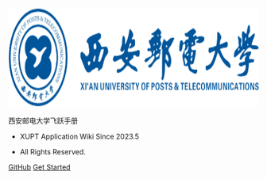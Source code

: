 <p align="center">
  <a href="https://sustech-application.com/">
    <img alt="docsify" src="src/_media/b3d4e8f666d8f7093bd5f056d6068e2.png" height="200">
  </a>
</p>


<middle>西安邮电大学飞跃手册</middle>


<!-- > XUPT Application Wiki -->

- XUPT Application Wiki Since 2023.5

- All Rights Reserved.

[GitHub](https://github.com/BarryGustin/xupt-flying.github.io)
[Get Started](#西安邮电大学飞跃手册)
